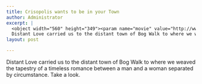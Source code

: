 ```yaml
---
title: Crisopolis wants to be in your Town
author: Administrator
excerpt: |
  <object width="560" height="349"><param name="movie" value="http://www.youtube.com/v/PBSElyqITfU?fs=1&amp;hl=en_US&amp;rel=0"></param><param name="allowFullScreen" value="true"></param><param name="allowscriptaccess" value="always"></param><embed src="http://www.youtube.com/v/PBSElyqITfU?fs=1&amp;hl=en_US&amp;rel=0" type="application/x-shockwave-flash" width="560" height="349" allowscriptaccess="always" allowfullscreen="true"></embed></object>
  Distant Love carried us to the distant town of Bog Walk to where we weaved the tapestry of a timeless romance...
layout: post

---
```

  
Distant Love carried us to the distant town of Bog Walk to where we weaved the tapestry of a timeless romance between a man and a woman separated by circumstance. Take a look.